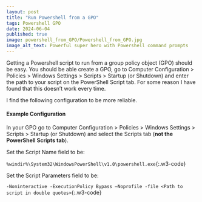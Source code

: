 ```yaml
---
layout: post
title: "Run Powershell from a GPO"
tags: Powershell GPO
date: 2024-06-04
published: true
image: powershell_from_GPO/Powershell_from_GPO.jpg
image_alt_text: Powerful super hero with Powershell command prompts
---
```

<!-- Description of article -->
Getting a Powershell script to run from a group policy object (GPO) should be easy.  You should be able create a GPO, go to Computer Configuration > Policies > Windows Settings > Scripts > Startup (or Shutdown) and enter the path to your script on the PowerShell Script tab.  For some reason I have found that this doesn’t work every time.

I find the following configuration to be more reliable.

#### Example Configuration
In your GPO go to Computer Configuration > Policies > Windows Settings > Scripts > Startup (or Shutdown) and select the Scripts tab (**not the PowerShell Scripts tab**).

Set the Script Name field to be:

`%windir%\System32\WindowsPowerShell\v1.0\powershell.exe`{:.w3-code}

Set the Script Parameters field to be:

`-Noninteractive -ExecutionPolicy Bypass –Noprofile -file <Path to script in double quotes>`{:.w3-code}

